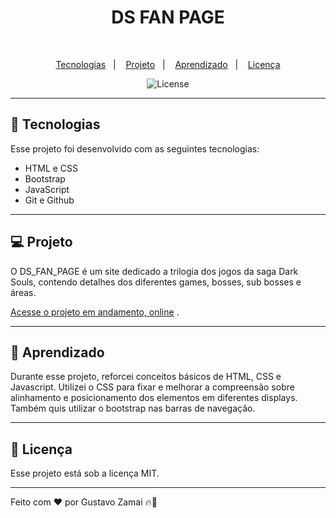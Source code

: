 <h1 align="center"> DS FAN PAGE </h1>

<p align="center">
 <br/>
</p>

<p align="center">
  <a href="#-tecnologias">Tecnologias</a>&nbsp;&nbsp;&nbsp;|&nbsp;&nbsp;&nbsp;
  <a href="#-projeto">Projeto</a>&nbsp;&nbsp;&nbsp;|&nbsp;&nbsp;&nbsp;
  <a href="#-aprendizado">Aprendizado</a>&nbsp;&nbsp;&nbsp;|&nbsp;&nbsp;&nbsp;
  <a href="#-licença">Licença</a>
</p>

<p align="center">
  <img alt="License" src="https://img.shields.io/static/v1?label=license&message=MIT&color=49AA26&labelColor=000000">
</p>


---
## 🚀 Tecnologias

Esse projeto foi desenvolvido com as seguintes tecnologias:

- HTML e CSS
- Bootstrap
- JavaScript
- Git e Github

---
## 💻 Projeto

O DS_FAN_PAGE é um site dedicado a trilogia dos jogos da saga Dark Souls, contendo detalhes dos diferentes games, bosses, sub bosses e áreas.

[Acesse o projeto em andamento, online](https://Gustavo-Zamai.github.io/ds_fan_page) .

---
## 📑 Aprendizado

Durante esse projeto, reforcei conceitos básicos de HTML, CSS e Javascript. Utilizei o CSS para fixar e melhorar a compreensão sobre alinhamento e posicionamento dos elementos em diferentes displays. Também quis utilizar o bootstrap nas barras de navegação. 

---
## 📝 Licença

Esse projeto está sob a licença MIT.

---

Feito com ♥ por Gustavo Zamai 🔥🌲
